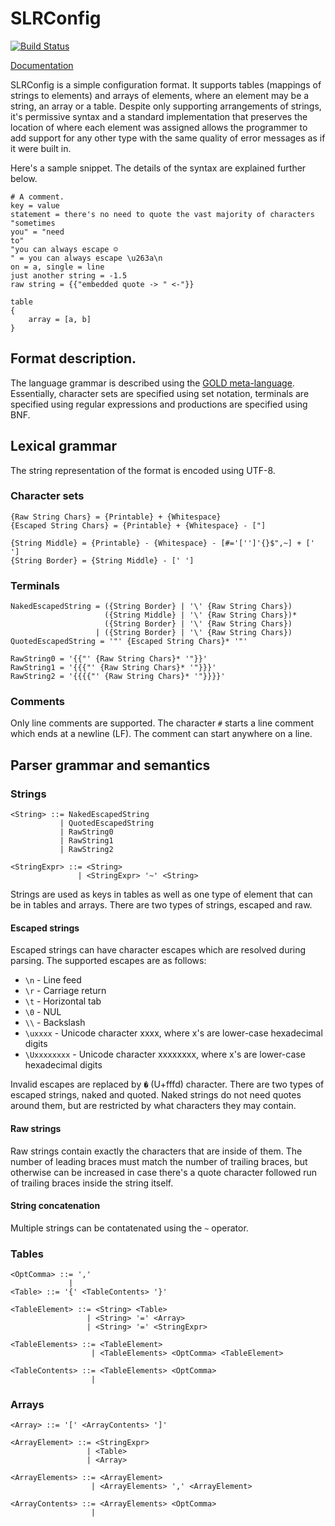 # SLRConfig

[![Build Status](https://travis-ci.org/SiegeLord/SLRConfig.png)](https://travis-ci.org/SiegeLord/SLRConfig)

[Documentation](http://siegelord.github.io/SLRConfig/doc/slr_config/)

SLRConfig is a simple configuration format. It supports tables (mappings of
strings to elements) and arrays of elements, where an element may be a string,
an array or a table. Despite only supporting arrangements of strings, it's
permissive syntax and a standard implementation that preserves the location of
where each element was assigned allows the programmer to add support for any
other type with the same quality of error messages as if it were built in.

Here's a sample snippet. The details of the syntax are explained further below.

~~~
# A comment.
key = value
statement = there's no need to quote the vast majority of characters
"sometimes
you" = "need
to"
"you can always escape ☺
" = you can always escape \u263a\n
on = a, single = line
just another string = -1.5
raw string = {{"embedded quote -> " <-"}}

table
{
	array = [a, b]
}
~~~

## Format description.

The language grammar is described using the [GOLD
meta-language](http://goldparser.org/doc/grammars/index.htm). Essentially,
character sets are specified using set notation, terminals are specified using
regular expressions and productions are specified using BNF.

## Lexical grammar

The string representation of the format is encoded using UTF-8.

### Character sets

~~~
{Raw String Chars} = {Printable} + {Whitespace}
{Escaped String Chars} = {Printable} + {Whitespace} - ["]

{String Middle} = {Printable} - {Whitespace} - [#='['']'{}$",~] + [' ']
{String Border} = {String Middle} - [' ']
~~~

### Terminals

~~~
NakedEscapedString = ({String Border} | '\' {Raw String Chars})
                     ({String Middle} | '\' {Raw String Chars})*
                     ({String Border} | '\' {Raw String Chars})
                   | ({String Border} | '\' {Raw String Chars})
QuotedEscapedString = '"' {Escaped String Chars}* '"'

RawString0 = '{{"' {Raw String Chars}* '"}}'
RawString1 = '{{{"' {Raw String Chars}* '"}}}'
RawString2 = '{{{{"' {Raw String Chars}* '"}}}}'
~~~

### Comments

Only line comments are supported. The character `#` starts a line comment which
ends at a newline (LF). The comment can start anywhere on a line.

## Parser grammar and semantics

### Strings

~~~
<String> ::= NakedEscapedString
           | QuotedEscapedString
           | RawString0
           | RawString1
           | RawString2

<StringExpr> ::= <String>
               | <StringExpr> '~' <String>
~~~

Strings are used as keys in tables as well as one type of element that can be
in tables and arrays. There are two types of strings, escaped and raw.

#### Escaped strings

Escaped strings can have character escapes which are resolved during parsing.
The supported escapes are as follows:

- `\n` - Line feed
- `\r` - Carriage return
- `\t` - Horizontal tab
- `\0` - NUL
- `\\` - Backslash
- `\uxxxx` - Unicode character xxxx, where x's are lower-case hexadecimal digits
- `\Uxxxxxxxx` - Unicode character xxxxxxxx, where x's are lower-case hexadecimal digits

Invalid escapes are replaced by `�` (U+fffd) character. There are two types of
escaped strings, naked and quoted. Naked strings do not need quotes around
them, but are restricted by what characters they may contain.

#### Raw strings

Raw strings contain exactly the characters that are inside of them. The number
of leading braces must match the number of trailing braces, but otherwise can
be increased in case there's a quote character followed run of trailing braces
inside the string itself.

#### String concatenation

Multiple strings can be contatenated using the `~` operator.

### Tables

~~~
<OptComma> ::= ','
             |
<Table> ::= '{' <TableContents> '}'

<TableElement> ::= <String> <Table>
                 | <String> '=' <Array>
                 | <String> '=' <StringExpr>

<TableElements> ::= <TableElement>
                  | <TableElements> <OptComma> <TableElement>

<TableContents> ::= <TableElements> <OptComma>
                  |
~~~

### Arrays

~~~
<Array> ::= '[' <ArrayContents> ']'

<ArrayElement> ::= <StringExpr>
                 | <Table>
                 | <Array>

<ArrayElements> ::= <ArrayElement>
                  | <ArrayElements> ',' <ArrayElement>

<ArrayContents> ::= <ArrayElements> <OptComma>
                  |
~~~
